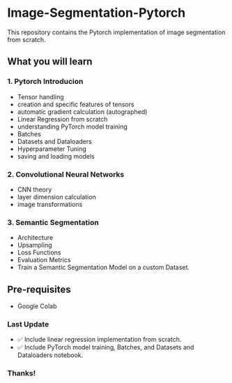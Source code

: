 # Image-Segmentation-Pytorch
This repository contains the Pytorch implementation of image segmentation from scratch.

## What you will learn

### 1. Pytorch Introducion
* Tensor handling
* creation and specific features of tensors
* automatic gradient calculation (autographed)
* Linear Regression from scratch
* understanding PyTorch model training
* Batches
* Datasets and Dataloaders
* Hyperparameter Tuning
* saving and loading models


### 2. Convolutional Neural Networks

* CNN theory
* layer dimension calculation
* image transformations

### 3. Semantic Segmentation
* Architecture
* Upsampling
* Loss Functions
* Evaluation Metrics
* Train a Semantic Segmentation Model on a custom Dataset.

## Pre-requisites
* Google Colab

### Last Update

- ✅ Include linear regression implementation from scratch.
- ✅ Include PyTorch model training, Batches, and Datasets and Dataloaders notebook.

### Thanks!

